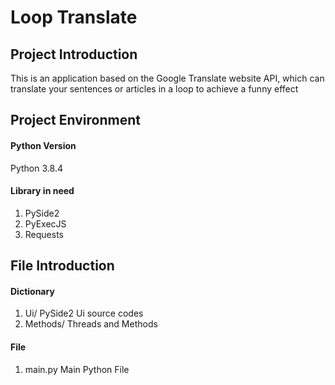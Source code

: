 # Loop Translate

## Project Introduction

This is an application based on the Google Translate website API, which can translate your sentences or articles in a loop to achieve a funny effect

## Project Environment

#### Python Version

Python 3.8.4

#### Library in need

1.  PySide2
2.  PyExecJS
3.  Requests

## File Introduction

#### Dictionary

1.  Ui/ PySide2 Ui source codes
2.  Methods/ Threads and Methods

#### File

1.  main.py Main Python File